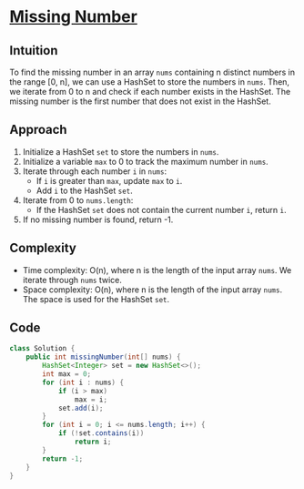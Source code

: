 
# [Missing Number](https://leetcode.com/problems/missing-number/?envType=daily-question&envId=2024-02-20)

## Intuition
To find the missing number in an array `nums` containing n distinct numbers in the range [0, n], we can use a HashSet to store the numbers in `nums`. Then, we iterate from 0 to n and check if each number exists in the HashSet. The missing number is the first number that does not exist in the HashSet.

## Approach
1. Initialize a HashSet `set` to store the numbers in `nums`.
2. Initialize a variable `max` to 0 to track the maximum number in `nums`.
3. Iterate through each number `i` in `nums`:
   - If `i` is greater than `max`, update `max` to `i`.
   - Add `i` to the HashSet `set`.
4. Iterate from 0 to `nums.length`:
   - If the HashSet `set` does not contain the current number `i`, return `i`.
5. If no missing number is found, return -1.

## Complexity
- Time complexity: O(n), where n is the length of the input array `nums`. We iterate through `nums` twice.
- Space complexity: O(n), where n is the length of the input array `nums`. The space is used for the HashSet `set`.

## Code
```java
class Solution {
    public int missingNumber(int[] nums) {
        HashSet<Integer> set = new HashSet<>();
        int max = 0;
        for (int i : nums) {
            if (i > max)
                max = i;
            set.add(i);
        }
        for (int i = 0; i <= nums.length; i++) {
            if (!set.contains(i))
                return i;
        }
        return -1;
    }
}
